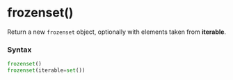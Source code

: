 # frozenset()
Return a new `frozenset` object, optionally with elements taken from **iterable**.

### Syntax
```python
frozenset()
frozenset(iterable=set())
```